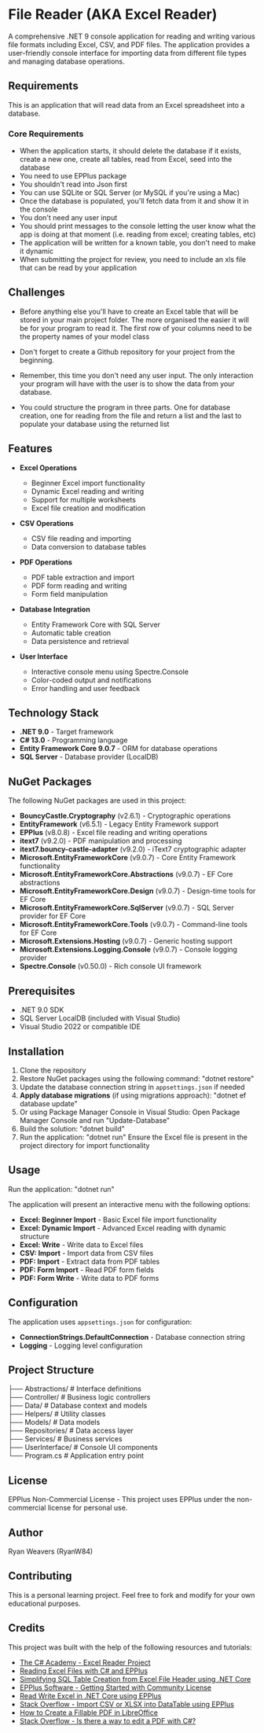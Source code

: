 # File Reader (AKA Excel Reader)

A comprehensive .NET 9 console application for reading and writing various file formats including Excel, CSV, and PDF files. The application provides a user-friendly console interface for importing data from different file types and managing database operations.

## Requirements

This is an application that will read data from an Excel spreadsheet into a database.

### Core Requirements

- When the application starts, it should delete the database if it exists, create a new one, create all tables, read from Excel, seed into the database
- You need to use EPPlus package
- You shouldn't read into Json first
- You can use SQLite or SQL Server (or MySQL if you're using a Mac)
- Once the database is populated, you'll fetch data from it and show it in the console
- You don't need any user input
- You should print messages to the console letting the user know what the app is doing at that moment (i.e. reading from excel; creating tables, etc)
- The application will be written for a known table, you don't need to make it dynamic
- When submitting the project for review, you need to include an xls file that can be read by your application

## Challenges

- Before anything else you'll have to create an Excel table that will be stored in your main project folder. The more organised the easier it will be for your program to read it. The first row of your columns need to be the property names of your model class

- Don't forget to create a Github repository for your project from the beginning.

- Remember, this time you don't need any user input. The only interaction your program will have with the user is to show the data from your database.

- You could structure the program in three parts. One for database creation, one for reading from the file and return a list and the last to populate your database using the returned list

## Features

- **Excel Operations**
  - Beginner Excel import functionality
  - Dynamic Excel reading and writing
  - Support for multiple worksheets
  - Excel file creation and modification

- **CSV Operations**
  - CSV file reading and importing
  - Data conversion to database tables

- **PDF Operations**
  - PDF table extraction and import
  - PDF form reading and writing
  - Form field manipulation

- **Database Integration**
  - Entity Framework Core with SQL Server
  - Automatic table creation
  - Data persistence and retrieval

- **User Interface**
  - Interactive console menu using Spectre.Console
  - Color-coded output and notifications
  - Error handling and user feedback

## Technology Stack

- **.NET 9.0** - Target framework
- **C# 13.0** - Programming language
- **Entity Framework Core 9.0.7** - ORM for database operations
- **SQL Server** - Database provider (LocalDB)

## NuGet Packages

The following NuGet packages are used in this project:

- **BouncyCastle.Cryptography** (v2.6.1) - Cryptographic operations
- **EntityFramework** (v6.5.1) - Legacy Entity Framework support
- **EPPlus** (v8.0.8) - Excel file reading and writing operations
- **itext7** (v9.2.0) - PDF manipulation and processing
- **itext7.bouncy-castle-adapter** (v9.2.0) - iText7 cryptographic adapter
- **Microsoft.EntityFrameworkCore** (v9.0.7) - Core Entity Framework functionality
- **Microsoft.EntityFrameworkCore.Abstractions** (v9.0.7) - EF Core abstractions
- **Microsoft.EntityFrameworkCore.Design** (v9.0.7) - Design-time tools for EF Core
- **Microsoft.EntityFrameworkCore.SqlServer** (v9.0.7) - SQL Server provider for EF Core
- **Microsoft.EntityFrameworkCore.Tools** (v9.0.7) - Command-line tools for EF Core
- **Microsoft.Extensions.Hosting** (v9.0.7) - Generic hosting support
- **Microsoft.Extensions.Logging.Console** (v9.0.7) - Console logging provider
- **Spectre.Console** (v0.50.0) - Rich console UI framework

## Prerequisites

- .NET 9.0 SDK
- SQL Server LocalDB (included with Visual Studio)
- Visual Studio 2022 or compatible IDE

## Installation

1. Clone the repository
2. Restore NuGet packages using the following command:
   "dotnet restore"
3. Update the database connection string in `appsettings.json` if needed
4. **Apply database migrations** (if using migrations approach):
 "dotnet ef database update"
5. Or using Package Manager Console in Visual Studio:
Open Package Manager Console and run "Update-Database"
6. Build the solution:
   "dotnet build"
7. Run the application:
   "dotnet run"
   Ensure the Excel file is present in the project directory for import functionality

## Usage
Run the application:
"dotnet run"

The application will present an interactive menu with the following options:
- **Excel: Beginner Import** - Basic Excel file import functionality
- **Excel: Dynamic Import** - Advanced Excel reading with dynamic structure
- **Excel: Write** - Write data to Excel files
- **CSV: Import** - Import data from CSV files
- **PDF: Import** - Extract data from PDF tables
- **PDF: Form Import** - Read PDF form fields
- **PDF: Form Write** - Write data to PDF forms

## Configuration

The application uses `appsettings.json` for configuration:

- **ConnectionStrings.DefaultConnection** - Database connection string
- **Logging** - Logging level configuration

## Project Structure
├── Abstractions/        # Interface definitions<br>
├── Controller/          # Business logic controllers<br>
├── Data/                # Database context and models<br>
├── Helpers/             # Utility classes<br>
├── Models/              # Data models<br>
├── Repositories/        # Data access layer<br>
├── Services/            # Business services<br>
├── UserInterface/       # Console UI components<br>
└── Program.cs           # Application entry point<br>

## License

EPPlus Non-Commercial License - This project uses EPPlus under the non-commercial license for personal use.

## Author

Ryan Weavers (RyanW84)

## Contributing

This is a personal learning project. Feel free to fork and modify for your own educational purposes.

## Credits
This project was built with the help of the following resources and tutorials:

- [The C# Academy - Excel Reader Project](https://thecsharpacademy.com/project/20/excel-reader)
- [Reading Excel Files with C# and EPPlus](https://coder.farawaytech.com/articles/reading_excel/c_sharp/epplus)
- [Simplifying SQL Table Creation from Excel File Header using .NET Core](https://dotnetcode.medium.com/simplifying-sql-table-creation-from-excel-file-header-using-net-core-4da655f60219)
- [EPPlus Software - Getting Started with Community License](https://epplussoftware.com/en/Home/GettingStartedCommunityLicense)
- [Read Write Excel in .NET Core using EPPlus](https://thecodebuzz.com/read-write-excel-in-dotnet-core-epplus/)
- [Stack Overflow - Import CSV or XLSX into DataTable using EPPlus](https://stackoverflow.com/questions/51633830/import-a-csv-or-xlsx-into-a-datatable-using-epplus#:~:text=For%20work%20with%20csv%2C%20you,and%20xlsm%20and%20write%20xlsx.)
- [How to Create a Fillable PDF in LibreOffice](https://www.wps.com/blog/how-to-create-a-fillable-pdf-in-libreoffice-a-step-by-step-guide/)
- [Stack Overflow - Is there a way to edit a PDF with C#?](https://stackoverflow.com/questions/2923546/is-there-a-way-to-edit-a-pdf-with-c)





